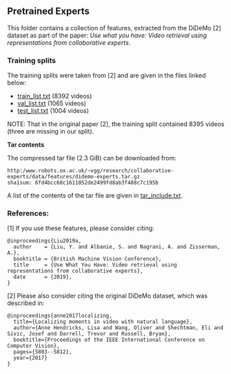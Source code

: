 ## Pretrained Experts

This folder contains a collection of features, extracted from the DiDeMo [2] dataset as part of the paper:
*Use what you have: Video retrieval using representations from collaborative experts*.

### Training splits

The training splits were taken from [2] and are given in the files linked below:

* [train_list.txt](train_list.txt) (8392 videos)
* [val_list.txt](val_list.txt) (1065 videos)
* [test_list.txt](test_list.txt) (1004 videos)

NOTE: That in the original paper [2], the training split contained 8395 videos (three are missing in our split).


**Tar contents**

The compressed tar file (2.3 GiB) can be downloaded from:

```
http:/www.robots.ox.ac.uk/~vgg/research/collaborative-experts/data/features/didemo-experts.tar.gz
sha1sum: 6fd4bcc68c1611052de2499fd8ab3f488c7c195b
```
A list of the contents of the tar file are given in [tar_include.txt](tar_include.txt).


### References:

[1] If you use these features, please consider citing:
```
@inproceedings{Liu2019a,
  author    = {Liu, Y. and Albanie, S. and Nagrani, A. and Zisserman, A.},
  booktitle = {British Machine Vision Conference},
  title     = {Use What You Have: Video retrieval using representations from collaborative experts},
  date      = {2019},
}
```

[2] Please also consider citing the original DiDeMo dataset, which was described in:

```
@inproceedings{anne2017localizing,
  title={Localizing moments in video with natural language},
  author={Anne Hendricks, Lisa and Wang, Oliver and Shechtman, Eli and Sivic, Josef and Darrell, Trevor and Russell, Bryan},
  booktitle={Proceedings of the IEEE International Conference on Computer Vision},
  pages={5803--5812},
  year={2017}
}
```